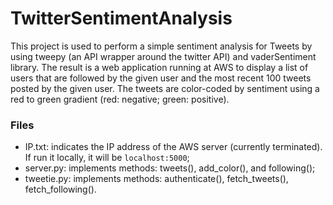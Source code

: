 # TwitterSentimentAnalysis

This project is used to perform a simple sentiment analysis for Tweets by using tweepy (an API wrapper around the twitter API) and vaderSentiment library. The result is a web application running at AWS to display a list of users that are followed by the given user and the most recent 100 tweets posted by the given user. The tweets are color-coded by sentiment using a red to green gradient (red: negative; green: positive).       


### Files     
- IP.txt: indicates the IP address of the AWS server (currently terminated). If run it locally, it will be `localhost:5000`;    
- server.py: implements methods: tweets(), add_color(), and following();  
- tweetie.py: implements methods: authenticate(), fetch_tweets(), fetch_following(). 

